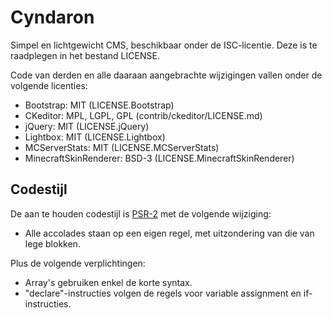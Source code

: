# Cyndaron
Simpel en lichtgewicht CMS, beschikbaar onder de ISC-licentie. Deze is te raadplegen in het bestand LICENSE.

Code van derden en alle daaraan aangebrachte wijzigingen vallen onder de volgende licenties:
- Bootstrap: MIT (LICENSE.Bootstrap)
- CKeditor: MPL, LGPL, GPL (contrib/ckeditor/LICENSE.md)
- jQuery: MIT (LICENSE.jQuery)
- Lightbox: MIT (LICENSE.Lightbox)
- MCServerStats: MIT (LICENSE.MCServerStats)
- MinecraftSkinRenderer: BSD-3 (LICENSE.MinecraftSkinRenderer)

## Codestijl
De aan te houden codestijl is [PSR-2](http://www.php-fig.org/psr/psr-2/) met de volgende wijziging:
- Alle accolades staan op een eigen regel, met uitzondering van die van lege blokken.

Plus de volgende verplichtingen:
- Array's gebruiken enkel de korte syntax.
- "declare"-instructies volgen de regels voor variable assignment en if-instructies.
